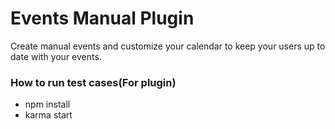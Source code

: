 # Events Manual Plugin 

Create manual events and customize your calendar to keep your users up to date with your events.

### How to run test cases(For plugin)
- npm install
- karma start